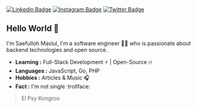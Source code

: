 [![Linkedin Badge](https://img.shields.io/badge/-Saefulloh_Maslul-blue?style=flat-square&logo=Linkedin&logoColor=white&link=https://www.linkedin.com/in/saefullohmaslul/)](https://www.linkedin.com/in/saefullohmaslul/)  [![Instagram Badge](https://img.shields.io/badge/-Saefulloh_Maslul-red?style=flat-square&logo=Instagram&logoColor=white&link=https://www.instagram.com/saefullohmaslul/)](https://www.instagram.com/saefullohmaslul/)  [![Twitter Badge](https://img.shields.io/badge/-saefullohmaslul-1ca0f1?style=flat-square&logo=twitter&logoColor=white&link=https://twitter.com/saefullohmaslul)](https://twitter.com/saefullohmaslul)

## Hello World :clap:

I'm Saefulloh Maslul, I'm a software engineer :man_technologist: who is passionate about backend technologies and open source. 

-  **Learning :** Full-Stack Development :zap: | Open-Source :fire:	
-  **Languages :** JavaScript, Go, PHP
-  **Hobbies :** Articles & Music :headphones:
-  **Fact :** I'm not single :trollface: 

> El Psy Kongroo
